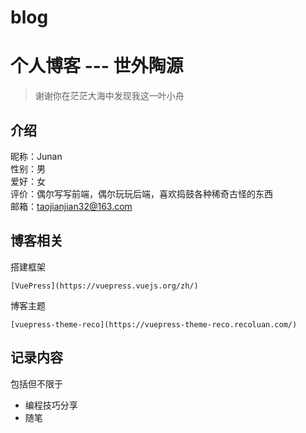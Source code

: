 # blog
# 个人博客 --- 世外陶源

> 谢谢你在茫茫大海中发现我这一叶小舟
## 介绍
昵称：Junan  
性别：男  
爱好：女  
评价：偶尔写写前端，偶尔玩玩后端，喜欢捣鼓各种稀奇古怪的东西  
邮箱：[taojianjian32@163.com](mailto:taojianjian32@163.com)

## 博客相关

搭建框架

	[VuePress](https://vuepress.vuejs.org/zh/)

博客主题

	[vuepress-theme-reco](https://vuepress-theme-reco.recoluan.com/)

## 记录内容

包括但不限于

- 编程技巧分享
- 随笔